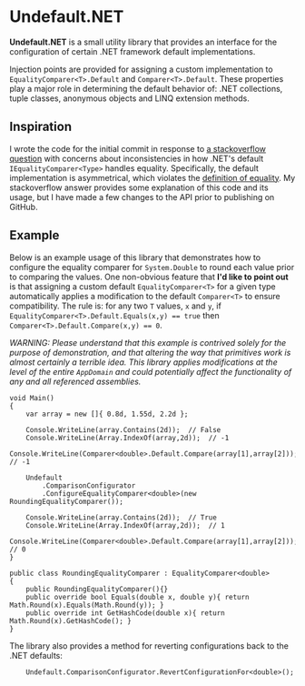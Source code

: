 Undefault.NET
============

**Undefault.NET** is a small utility library that provides an interface for the configuration of certain .NET framework default implementations.  

Injection points are provided for assigning a custom implementation to `EqualityComparer<T>.Default` and `Comparer<T>.Default`.  These properties play a major role in determining the default behavior of: .NET collections, tuple classes, anonymous objects and LINQ extension methods.  


Inspiration
-----------
I wrote the code for the initial commit in response to [a stackoverflow question][StackOverflowQuestion] with concerns about inconsistencies in how .NET's default `IEqualityComparer<Type>` handles equality.  Specifically, the default implementation is asymmetrical, which violates the [definition of equality][EqualityDefinition].  My stackoverflow answer provides some explanation of this code and its usage, but I have made a few changes to the API prior to publishing on GitHub.   

[StackOverflowQuestion]:http://stackoverflow.com/questions/7633260/typedelegator-equality-inconsistency/13559804#13559804
[EqualityDefinition]:http://en.wikipedia.org/wiki/Equality_(mathematics)

Example
-------
Below is an example usage of this library that demonstrates how to configure the equality comparer for `System.Double` to round each value prior to comparing the values.  One non-obvious feature that **I'd like to point out** is that assigning a custom default `EqualityComparer<T>` for a given type automatically applies a modification to the default `Comparer<T>` to ensure compatibility.  The rule is: for any two `T` values, `x` and `y`, if `EqualityComparer<T>.Default.Equals(x,y) == true` then `Comparer<T>.Default.Compare(x,y) == 0`.

*WARNING: Please understand that this example is contrived solely for the purpose of demonstration, and that altering the way that primitives work is almost certainly a terrible idea.  This library applies modifications at the level of the entire `AppDomain` and could potentially affect the functionality of any and all referenced assemblies.*
  
  
	void Main()
	{	
		var array = new []{ 0.8d, 1.55d, 2.2d };
		
		Console.WriteLine(array.Contains(2d));  // False
		Console.WriteLine(Array.IndexOf(array,2d));  // -1 
		Console.WriteLine(Comparer<double>.Default.Compare(array[1],array[2]));  // -1
		
		Undefault
			.ComparisonConfigurator
			.ConfigureEqualityComparer<double>(new RoundingEqualityComparer());
		
		Console.WriteLine(array.Contains(2d));  // True
		Console.WriteLine(Array.IndexOf(array,2d));  // 1 
		Console.WriteLine(Comparer<double>.Default.Compare(array[1],array[2]));  // 0
	}
	
	public class RoundingEqualityComparer : EqualityComparer<double>
	{
		public RoundingEqualityComparer(){} 
		public override bool Equals(double x, double y){ return Math.Round(x).Equals(Math.Round(y)); }
		public override int GetHashCode(double x){ return Math.Round(x).GetHashCode(); }
	}

The library also provides a method for reverting configurations back to the .NET defaults:

		Undefault.ComparisonConfigurator.RevertConfigurationFor<double>();
